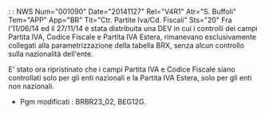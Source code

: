  :  : NWS Num="001090" Date="20141127" Rel="V4R1" Atr="S. Buffoli" Tem="APP" App="BR" Tit="Ctr. Partite Iva/Cd. Fiscali" Sts="20"
Fra l'11/06/14 ed il 27/11/14 è stata distribuita una DEV in cui i controlli dei campi Partita IVA,
Codice Fiscale e Partita IVA Estera, rimanevano esclusivamente collegati alla parametrizzazione della tabella BRX, senza alcun controllo sulla nazionalità dell'ente.

E' stato ora ripristinato che i campi Partita IVA e Codice Fiscale siano controllati solo per gli enti nazionali e la Partita IVA Estera, solo per gli enti non nazionali.

-  Pgm modificati :  BRBR23_02, B£G12G.

